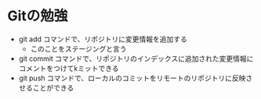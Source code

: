 # Gitの勉強
- git add コマンドで、リポジトリに変更情報を追加する
    - このことをステージングと言う
- git commit コマンドで、リポジトリのインデックスに追加された変更情報にコメントをつけてkミットできる
- git push コマンドで、ローカルのコミットをリモートのリポジトリに反映させることができる
